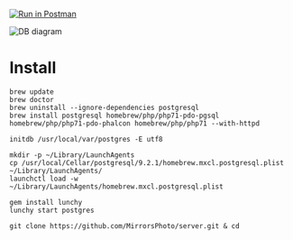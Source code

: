 [![Run in Postman](https://run.pstmn.io/button.svg)](https://app.getpostman.com/run-collection/832a0e846beba25af5fe)

![DB diagram](https://api.genmymodel.com/projects/_mgeDUIHKEeeveJPbhFhy-g/diagrams/_mgeDUoHKEeeveJPbhFhy-g/svg)


# Install

```shell
brew update
brew doctor
brew uninstall --ignore-dependencies postgresql
brew install postgresql homebrew/php/php71-pdo-pgsql homebrew/php/php71-pdo-phalcon homebrew/php/php71 --with-httpd

initdb /usr/local/var/postgres -E utf8

mkdir -p ~/Library/LaunchAgents
cp /usr/local/Cellar/postgresql/9.2.1/homebrew.mxcl.postgresql.plist ~/Library/LaunchAgents/
launchctl load -w ~/Library/LaunchAgents/homebrew.mxcl.postgresql.plist

gem install lunchy
lunchy start postgres

git clone https://github.com/MirrorsPhoto/server.git & cd 

``` 


